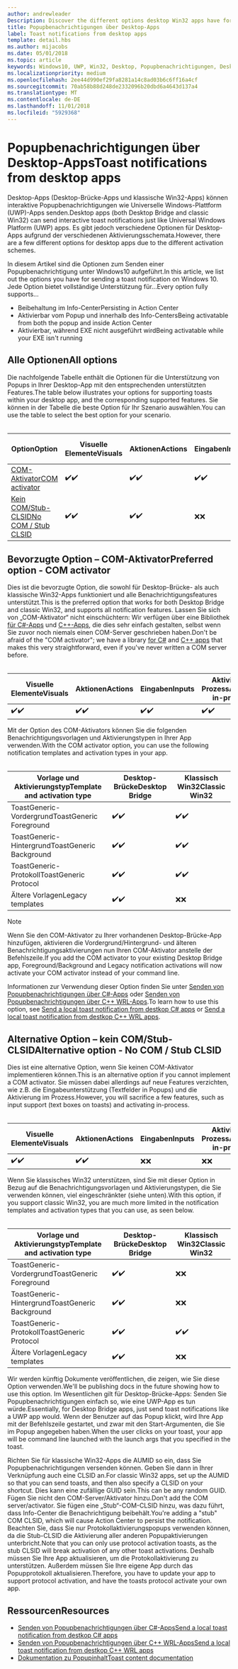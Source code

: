 ```yaml
---
author: andrewleader
Description: Discover the different options desktop Win32 apps have for sending toast notifications
title: Popupbenachrichtigungen über Desktop-Apps
label: Toast notifications from desktop apps
template: detail.hbs
ms.author: mijacobs
ms.date: 05/01/2018
ms.topic: article
keywords: Windows10, UWP, Win32, Desktop, Popupbenachrichtigungen, Desktop-Brücke, Optionen zum Senden von Popups, COM-Server, COM-Aktivator, COM, gefälschter COM, kein COM, ohne COM, Senden von Popupbenachrichtigungen
ms.localizationpriority: medium
ms.openlocfilehash: 2ee44d990ef29fa8281a14c8ad03b6c6ff16a4cf
ms.sourcegitcommit: 70ab58b88d248de2332096b20dbd6a4643d137a4
ms.translationtype: MT
ms.contentlocale: de-DE
ms.lasthandoff: 11/01/2018
ms.locfileid: "5929368"
---
```

# <a name="toast-notifications-from-desktop-apps"></a><span data-ttu-id="a0392-103">Popupbenachrichtigungen über Desktop-Apps</span><span class="sxs-lookup"><span data-stu-id="a0392-103">Toast notifications from desktop apps</span></span>

<span data-ttu-id="a0392-104">Desktop-Apps (Desktop-Brücke-Apps und klassische Win32-Apps) können interaktive Popupbenachrichtigungen wie Universelle Windows-Plattform (UWP)-Apps senden.</span><span class="sxs-lookup"><span data-stu-id="a0392-104">Desktop apps (both Desktop Bridge and classic Win32) can send interactive toast notifications just like Universal Windows Platform (UWP) apps.</span></span> <span data-ttu-id="a0392-105">Es gibt jedoch verschiedene Optionen für Desktop-Apps aufgrund der verschiedenen Aktivierungsschemata.</span><span class="sxs-lookup"><span data-stu-id="a0392-105">However, there are a few different options for desktop apps due to the different activation schemes.</span></span>

<span data-ttu-id="a0392-106">In diesem Artikel sind die Optionen zum Senden einer Popupbenachrichtigung unter Windows10 aufgeführt.</span><span class="sxs-lookup"><span data-stu-id="a0392-106">In this article, we list out the options you have for sending a toast notification on Windows 10.</span></span> <span data-ttu-id="a0392-107">Jede Option bietet vollständige Unterstützung für...</span><span class="sxs-lookup"><span data-stu-id="a0392-107">Every option fully supports...</span></span>

* <span data-ttu-id="a0392-108">Beibehaltung im Info-Center</span><span class="sxs-lookup"><span data-stu-id="a0392-108">Persisting in Action Center</span></span>
* <span data-ttu-id="a0392-109">Aktivierbar vom Popup und innerhalb des Info-Centers</span><span class="sxs-lookup"><span data-stu-id="a0392-109">Being activatable from both the popup and inside Action Center</span></span>
* <span data-ttu-id="a0392-110">Aktivierbar, während EXE nicht ausgeführt wird</span><span class="sxs-lookup"><span data-stu-id="a0392-110">Being activatable while your EXE isn't running</span></span>

## <a name="all-options"></a><span data-ttu-id="a0392-111">Alle Optionen</span><span class="sxs-lookup"><span data-stu-id="a0392-111">All options</span></span>

<span data-ttu-id="a0392-112">Die nachfolgende Tabelle enthält die Optionen für die Unterstützung von Popups in Ihrer Desktop-App mit den entsprechenden unterstützten Features.</span><span class="sxs-lookup"><span data-stu-id="a0392-112">The table below illustrates your options for supporting toasts within your desktop app, and the corresponding supported features.</span></span> <span data-ttu-id="a0392-113">Sie können in der Tabelle die beste Option für Ihr Szenario auswählen.</span><span class="sxs-lookup"><span data-stu-id="a0392-113">You can use the table to select the best option for your scenario.</span></span><br/><br/>

| <span data-ttu-id="a0392-114">Option</span><span class="sxs-lookup"><span data-stu-id="a0392-114">Option</span></span> | <span data-ttu-id="a0392-115">Visuelle Elemente</span><span class="sxs-lookup"><span data-stu-id="a0392-115">Visuals</span></span> | <span data-ttu-id="a0392-116">Aktionen</span><span class="sxs-lookup"><span data-stu-id="a0392-116">Actions</span></span> | <span data-ttu-id="a0392-117">Eingaben</span><span class="sxs-lookup"><span data-stu-id="a0392-117">Inputs</span></span> | <span data-ttu-id="a0392-118">Aktiviert im Prozess</span><span class="sxs-lookup"><span data-stu-id="a0392-118">Activates in-process</span></span> |
| -- | -- | -- | -- | -- |
| [<span data-ttu-id="a0392-119">COM-Aktivator</span><span class="sxs-lookup"><span data-stu-id="a0392-119">COM activator</span></span>](#preferred-option---com-activator) | <span data-ttu-id="a0392-120">✔️</span><span class="sxs-lookup"><span data-stu-id="a0392-120">✔️</span></span> | <span data-ttu-id="a0392-121">✔️</span><span class="sxs-lookup"><span data-stu-id="a0392-121">✔️</span></span> | <span data-ttu-id="a0392-122">✔️</span><span class="sxs-lookup"><span data-stu-id="a0392-122">✔️</span></span> | <span data-ttu-id="a0392-123">✔️</span><span class="sxs-lookup"><span data-stu-id="a0392-123">✔️</span></span> |
| [<span data-ttu-id="a0392-124">Kein COM/Stub-CLSID</span><span class="sxs-lookup"><span data-stu-id="a0392-124">No COM / Stub CLSID</span></span>](#alternative-option---no-com--stub-clsid) | <span data-ttu-id="a0392-125">✔️</span><span class="sxs-lookup"><span data-stu-id="a0392-125">✔️</span></span> | <span data-ttu-id="a0392-126">✔️</span><span class="sxs-lookup"><span data-stu-id="a0392-126">✔️</span></span> | <span data-ttu-id="a0392-127">❌</span><span class="sxs-lookup"><span data-stu-id="a0392-127">❌</span></span> | <span data-ttu-id="a0392-128">❌</span><span class="sxs-lookup"><span data-stu-id="a0392-128">❌</span></span> |


## <a name="preferred-option---com-activator"></a><span data-ttu-id="a0392-129">Bevorzugte Option – COM-Aktivator</span><span class="sxs-lookup"><span data-stu-id="a0392-129">Preferred option - COM activator</span></span>

<span data-ttu-id="a0392-130">Dies ist die bevorzugte Option, die sowohl für Desktop-Brücke- als auch klassische Win32-Apps funktioniert und alle Benachrichtigungsfeatures unterstützt.</span><span class="sxs-lookup"><span data-stu-id="a0392-130">This is the preferred option that works for both Desktop Bridge and classic Win32, and supports all notification features.</span></span> <span data-ttu-id="a0392-131">Lassen Sie sich von „COM-Aktivator“ nicht einschüchtern: Wir verfügen über eine Bibliothek [für C#-Apps](send-local-toast-desktop.md) und [C++-Apps](send-local-toast-desktop-cpp-wrl.md), die dies sehr einfach gestalten, selbst wenn Sie zuvor noch niemals einen COM-Server geschrieben haben.</span><span class="sxs-lookup"><span data-stu-id="a0392-131">Don't be afraid of the "COM activator"; we have a library [for C#](send-local-toast-desktop.md) and [C++ apps](send-local-toast-desktop-cpp-wrl.md) that makes this very straightforward, even if you've never written a COM server before.</span></span><br/><br/>

| <span data-ttu-id="a0392-132">Visuelle Elemente</span><span class="sxs-lookup"><span data-stu-id="a0392-132">Visuals</span></span> | <span data-ttu-id="a0392-133">Aktionen</span><span class="sxs-lookup"><span data-stu-id="a0392-133">Actions</span></span> | <span data-ttu-id="a0392-134">Eingaben</span><span class="sxs-lookup"><span data-stu-id="a0392-134">Inputs</span></span> | <span data-ttu-id="a0392-135">Aktiviert im Prozess</span><span class="sxs-lookup"><span data-stu-id="a0392-135">Activates in-process</span></span> |
| -- | -- | -- | -- |
| <span data-ttu-id="a0392-136">✔️</span><span class="sxs-lookup"><span data-stu-id="a0392-136">✔️</span></span> | <span data-ttu-id="a0392-137">✔️</span><span class="sxs-lookup"><span data-stu-id="a0392-137">✔️</span></span> | <span data-ttu-id="a0392-138">✔️</span><span class="sxs-lookup"><span data-stu-id="a0392-138">✔️</span></span> | <span data-ttu-id="a0392-139">✔️</span><span class="sxs-lookup"><span data-stu-id="a0392-139">✔️</span></span> |

<span data-ttu-id="a0392-140">Mit der Option des COM-Aktivators können Sie die folgenden Benachrichtigungsvorlagen und Aktivierungstypen in Ihrer App verwenden.</span><span class="sxs-lookup"><span data-stu-id="a0392-140">With the COM activator option, you can use the following notification templates and activation types in your app.</span></span><br/><br/>

| <span data-ttu-id="a0392-141">Vorlage und Aktivierungstyp</span><span class="sxs-lookup"><span data-stu-id="a0392-141">Template and activation type</span></span> | <span data-ttu-id="a0392-142">Desktop-Brücke</span><span class="sxs-lookup"><span data-stu-id="a0392-142">Desktop Bridge</span></span> | <span data-ttu-id="a0392-143">Klassisch Win32</span><span class="sxs-lookup"><span data-stu-id="a0392-143">Classic Win32</span></span> |
| -- | -- | -- |
| <span data-ttu-id="a0392-144">ToastGeneric-Vordergrund</span><span class="sxs-lookup"><span data-stu-id="a0392-144">ToastGeneric Foreground</span></span> | <span data-ttu-id="a0392-145">✔️</span><span class="sxs-lookup"><span data-stu-id="a0392-145">✔️</span></span> | <span data-ttu-id="a0392-146">✔️</span><span class="sxs-lookup"><span data-stu-id="a0392-146">✔️</span></span> |
| <span data-ttu-id="a0392-147">ToastGeneric-Hintergrund</span><span class="sxs-lookup"><span data-stu-id="a0392-147">ToastGeneric Background</span></span> | <span data-ttu-id="a0392-148">✔️</span><span class="sxs-lookup"><span data-stu-id="a0392-148">✔️</span></span> | <span data-ttu-id="a0392-149">✔️</span><span class="sxs-lookup"><span data-stu-id="a0392-149">✔️</span></span> |
| <span data-ttu-id="a0392-150">ToastGeneric-Protokoll</span><span class="sxs-lookup"><span data-stu-id="a0392-150">ToastGeneric Protocol</span></span> | <span data-ttu-id="a0392-151">✔️</span><span class="sxs-lookup"><span data-stu-id="a0392-151">✔️</span></span> | <span data-ttu-id="a0392-152">✔️</span><span class="sxs-lookup"><span data-stu-id="a0392-152">✔️</span></span> |
| <span data-ttu-id="a0392-153">Ältere Vorlagen</span><span class="sxs-lookup"><span data-stu-id="a0392-153">Legacy templates</span></span> | <span data-ttu-id="a0392-154">✔️</span><span class="sxs-lookup"><span data-stu-id="a0392-154">✔️</span></span> | <span data-ttu-id="a0392-155">❌</span><span class="sxs-lookup"><span data-stu-id="a0392-155">❌</span></span> |

> [!NOTE]
> <span data-ttu-id="a0392-156">Wenn Sie den COM-Aktivator zu Ihrer vorhandenen Desktop-Brücke-App hinzufügen, aktivieren die Vordergrund/Hintergrund- und älteren Benachrichtigungsaktivierungen nun Ihren COM-Aktivator anstelle der Befehlszeile.</span><span class="sxs-lookup"><span data-stu-id="a0392-156">If you add the COM activator to your existing Desktop Bridge app, Foreground/Background and Legacy notification activations will now activate your COM activator instead of your command line.</span></span>

<span data-ttu-id="a0392-157">Informationen zur Verwendung dieser Option finden Sie unter [Senden von Popupbenachrichtigungen über C#-Apps](send-local-toast-desktop.md) oder [Senden von Popupbenachrichtigungen über C++ WRL-Apps](send-local-toast-desktop-cpp-wrl.md).</span><span class="sxs-lookup"><span data-stu-id="a0392-157">To learn how to use this option, see [Send a local toast notification from destkop C# apps](send-local-toast-desktop.md) or [Send a local toast notification from destkop C++ WRL apps](send-local-toast-desktop-cpp-wrl.md).</span></span>


## <a name="alternative-option---no-com--stub-clsid"></a><span data-ttu-id="a0392-158">Alternative Option – kein COM/Stub-CLSID</span><span class="sxs-lookup"><span data-stu-id="a0392-158">Alternative option - No COM / Stub CLSID</span></span>

<span data-ttu-id="a0392-159">Dies ist eine alternative Option, wenn Sie keinen COM-Aktivator implementieren können.</span><span class="sxs-lookup"><span data-stu-id="a0392-159">This is an alternative option if you cannot implement a COM activator.</span></span> <span data-ttu-id="a0392-160">Sie müssen dabei allerdings auf neue Features verzichten, wie z.B. die Eingabeunterstützung (Textfelder in Popups) und die Aktivierung im Prozess.</span><span class="sxs-lookup"><span data-stu-id="a0392-160">However, you will sacrifice a few features, such as input support (text boxes on toasts) and activating in-process.</span></span><br/><br/>

| <span data-ttu-id="a0392-161">Visuelle Elemente</span><span class="sxs-lookup"><span data-stu-id="a0392-161">Visuals</span></span> | <span data-ttu-id="a0392-162">Aktionen</span><span class="sxs-lookup"><span data-stu-id="a0392-162">Actions</span></span> | <span data-ttu-id="a0392-163">Eingaben</span><span class="sxs-lookup"><span data-stu-id="a0392-163">Inputs</span></span> | <span data-ttu-id="a0392-164">Aktiviert im Prozess</span><span class="sxs-lookup"><span data-stu-id="a0392-164">Activates in-process</span></span> |
| -- | -- | -- | -- |
| <span data-ttu-id="a0392-165">✔️</span><span class="sxs-lookup"><span data-stu-id="a0392-165">✔️</span></span> | <span data-ttu-id="a0392-166">✔️</span><span class="sxs-lookup"><span data-stu-id="a0392-166">✔️</span></span> | <span data-ttu-id="a0392-167">❌</span><span class="sxs-lookup"><span data-stu-id="a0392-167">❌</span></span> | <span data-ttu-id="a0392-168">❌</span><span class="sxs-lookup"><span data-stu-id="a0392-168">❌</span></span> |

<span data-ttu-id="a0392-169">Wenn Sie klassisches Win32 unterstützen, sind Sie mit dieser Option in Bezug auf die Benachrichtigungsvorlagen und Aktivierungstypen, die Sie verwenden können, viel eingeschränkter (siehe unten).</span><span class="sxs-lookup"><span data-stu-id="a0392-169">With this option, if you support classic Win32, you are much more limited in the notification templates and activation types that you can use, as seen below.</span></span><br/><br/>

| <span data-ttu-id="a0392-170">Vorlage und Aktivierungstyp</span><span class="sxs-lookup"><span data-stu-id="a0392-170">Template and activation type</span></span> | <span data-ttu-id="a0392-171">Desktop-Brücke</span><span class="sxs-lookup"><span data-stu-id="a0392-171">Desktop Bridge</span></span> | <span data-ttu-id="a0392-172">Klassisch Win32</span><span class="sxs-lookup"><span data-stu-id="a0392-172">Classic Win32</span></span> |
| -- | -- | -- |
| <span data-ttu-id="a0392-173">ToastGeneric-Vordergrund</span><span class="sxs-lookup"><span data-stu-id="a0392-173">ToastGeneric Foreground</span></span> | <span data-ttu-id="a0392-174">✔️</span><span class="sxs-lookup"><span data-stu-id="a0392-174">✔️</span></span> | <span data-ttu-id="a0392-175">❌</span><span class="sxs-lookup"><span data-stu-id="a0392-175">❌</span></span> |
| <span data-ttu-id="a0392-176">ToastGeneric-Hintergrund</span><span class="sxs-lookup"><span data-stu-id="a0392-176">ToastGeneric Background</span></span> | <span data-ttu-id="a0392-177">✔️</span><span class="sxs-lookup"><span data-stu-id="a0392-177">✔️</span></span> | <span data-ttu-id="a0392-178">❌</span><span class="sxs-lookup"><span data-stu-id="a0392-178">❌</span></span> |
| <span data-ttu-id="a0392-179">ToastGeneric-Protokoll</span><span class="sxs-lookup"><span data-stu-id="a0392-179">ToastGeneric Protocol</span></span> | <span data-ttu-id="a0392-180">✔️</span><span class="sxs-lookup"><span data-stu-id="a0392-180">✔️</span></span> | <span data-ttu-id="a0392-181">✔️</span><span class="sxs-lookup"><span data-stu-id="a0392-181">✔️</span></span> |
| <span data-ttu-id="a0392-182">Ältere Vorlagen</span><span class="sxs-lookup"><span data-stu-id="a0392-182">Legacy templates</span></span> | <span data-ttu-id="a0392-183">✔️</span><span class="sxs-lookup"><span data-stu-id="a0392-183">✔️</span></span> | <span data-ttu-id="a0392-184">❌</span><span class="sxs-lookup"><span data-stu-id="a0392-184">❌</span></span> |

<span data-ttu-id="a0392-185">Wir werden künftig Dokumente veröffentlichen, die zeigen, wie Sie diese Option verwenden.</span><span class="sxs-lookup"><span data-stu-id="a0392-185">We'll be publishing docs in the future showing how to use this option.</span></span> <span data-ttu-id="a0392-186">Im Wesentlichen gilt für Desktop-Brücke-Apps: Senden Sie Popupbenachrichtigungen einfach so, wie eine UWP-App es tun würde.</span><span class="sxs-lookup"><span data-stu-id="a0392-186">Essentially, for Desktop Bridge apps, just send toast notifications like a UWP app would.</span></span> <span data-ttu-id="a0392-187">Wenn der Benutzer auf das Popup klickt, wird Ihre App mit der Befehlszeile gestartet, und zwar mit den Start-Argumenten, die Sie im Popup angegeben haben.</span><span class="sxs-lookup"><span data-stu-id="a0392-187">When the user clicks on your toast, your app will be command line launched with the launch args that you specified in the toast.</span></span>

<span data-ttu-id="a0392-188">Richten Sie für klassische Win32-Apps die AUMID so ein, dass Sie Popupbenachrichtigungen versenden können. Geben Sie dann in Ihrer Verknüpfung auch eine CLSID an.</span><span class="sxs-lookup"><span data-stu-id="a0392-188">For classic Win32 apps, set up the AUMID so that you can send toasts, and then also specify a CLSID on your shortcut.</span></span> <span data-ttu-id="a0392-189">Dies kann eine zufällige GUID sein.</span><span class="sxs-lookup"><span data-stu-id="a0392-189">This can be any random GUID.</span></span> <span data-ttu-id="a0392-190">Fügen Sie nicht den COM-Server/Aktivator hinzu.</span><span class="sxs-lookup"><span data-stu-id="a0392-190">Don't add the COM server/activator.</span></span> <span data-ttu-id="a0392-191">Sie fügen eine „Stub“-COM-CLSID hinzu, was dazu führt, dass Info-Center die Benachrichtigung beibehält.</span><span class="sxs-lookup"><span data-stu-id="a0392-191">You're adding a "stub" COM CLSID, which will cause Action Center to persist the notification.</span></span> <span data-ttu-id="a0392-192">Beachten Sie, dass Sie nur Protokollaktivierungspopups verwenden können, da die Stub-CLSID die Aktivierung aller anderen Popupaktivierungen unterbricht.</span><span class="sxs-lookup"><span data-stu-id="a0392-192">Note that you can only use protocol activation toasts, as the stub CLSID will break activation of any other toast activations.</span></span> <span data-ttu-id="a0392-193">Deshalb müssen Sie Ihre App aktualisieren, um die Protokollaktivierung zu unterstützen. Außerdem müssen Sie Ihre eigene App durch das Popupprotokoll aktualisieren.</span><span class="sxs-lookup"><span data-stu-id="a0392-193">Therefore, you have to update your app to support protocol activation, and have the toasts protocol activate your own app.</span></span>


## <a name="resources"></a><span data-ttu-id="a0392-194">Ressourcen</span><span class="sxs-lookup"><span data-stu-id="a0392-194">Resources</span></span>

* [<span data-ttu-id="a0392-195">Senden von Popupbenachrichtigungen über C#-Apps</span><span class="sxs-lookup"><span data-stu-id="a0392-195">Send a local toast notification from destkop C# apps</span></span>](send-local-toast-desktop.md)
* [<span data-ttu-id="a0392-196">Senden von Popupbenachrichtigungen über C++ WRL-Apps</span><span class="sxs-lookup"><span data-stu-id="a0392-196">Send a local toast notification from destkop C++ WRL apps</span></span>](send-local-toast-desktop-cpp-wrl.md)
* [<span data-ttu-id="a0392-197">Dokumentation zu Popupinhalt</span><span class="sxs-lookup"><span data-stu-id="a0392-197">Toast content documentation</span></span>](adaptive-interactive-toasts.md)